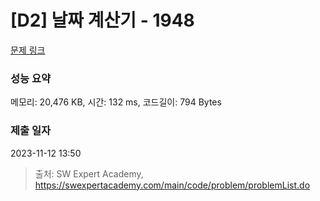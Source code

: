 # [D2] 날짜 계산기 - 1948 

[문제 링크](https://swexpertacademy.com/main/code/problem/problemDetail.do?contestProbId=AV5PnnU6AOsDFAUq) 

### 성능 요약

메모리: 20,476 KB, 시간: 132 ms, 코드길이: 794 Bytes

### 제출 일자

2023-11-12 13:50



> 출처: SW Expert Academy, https://swexpertacademy.com/main/code/problem/problemList.do